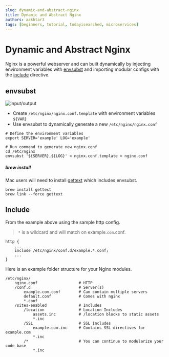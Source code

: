 ```yaml
---
slug: dynamic-and-abstract-nginx
title: Dynamic and Abstract Nginx
authors: aakhtar3
tags: [beginners, tutorial, todayisearched, microservices]
---
```

# Dynamic and Abstract Nginx

Nginx is a powerful webserver and can built dynamically by injecting environment variables with [envsubst](https://linux.die.net/man/1/envsubst) and importing modular configs with the [include](http://nginx.org/en/docs/ngx_core_module.html#include) directive.

<!-- truncate -->

## envsubst

<img align="center" alt="input/output" src="https://dev-to-uploads.s3.amazonaws.com/i/zi62s911lxxt0yy50dh5.png"></img>

- Create `/etc/nginx/nginx.conf.template` with environment variables `${VAR}`
- Use envsubst to dynamically generate a new `/etc/nginx/nginx.conf`

```
# Define the environment variables
export SERVER='example' LOG='example'

# Run command to generate new nginx.conf
cd /etc/nginx
envsubst '${SERVER},${LOG}' < nginx.conf.template > nginx.conf
```

##### brew install

Mac users will need to install [gettext](https://www.gnu.org/software/gettext/) which includes envsubst.

```
brew install gettext
brew link --force gettext 
```

## Include

From the example above using the sample http config.

> `*` is a wildcard and will match on example.`com`.conf.

```
http {
    ...
    include /etc/nginx/conf.d/example.*.conf;
    ...
}
```

Here is an example folder structure for your Nginx modules.

```
/etc/nginx/
	nginx.conf					# HTTP
	/conf.d						# Server(s)
		example.com.conf		# Can contain multiple servers
		default.conf			# Comes with nginx
		*.conf
	/sites-enabled				# Includes
		/location				# Location Includes
			assets.inc			# /location blocks to static assets
			*.inc
		/SSL					# SSL Includes
			example.com.inc		# Contains SSL directives for example.com
			*.inc
		/*						# You can continue to modularize your code base
			*.inc
```
